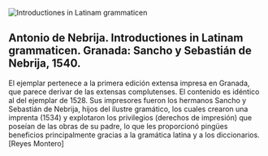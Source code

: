 ![Introductiones in Latinam grammaticen](imagenes/58_3_07.jpg)


## Antonio de Nebrija. Introductiones in Latinam grammaticen. Granada: Sancho y Sebastián de Nebrija, 1540.

El ejemplar pertenece a la primera edición extensa impresa en Granada, que parece derivar de las extensas complutenses. El contenido es idéntico al del ejemplar de 1528. Sus impresores fueron los hermanos Sancho y Sebastián de Nebrija, hijos del ilustre gramático, los cuales crearon una imprenta (1534) y explotaron los privilegios (derechos de impresión) que poseían de las obras de su padre, lo que les proporcionó pingües beneficios principalmente gracias a la gramática latina y a los diccionarios. [Reyes Montero]